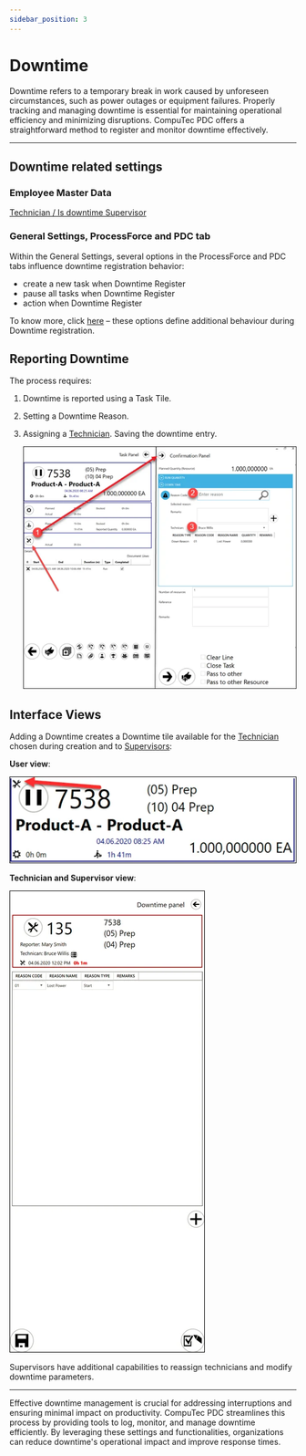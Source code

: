 ```yaml
---
sidebar_position: 3
---
```


# Downtime

Downtime refers to a temporary break in work caused by unforeseen circumstances, such as power outages or equipment failures. Properly tracking and managing downtime is essential for maintaining operational efficiency and minimizing disruptions. CompuTec PDC offers a straightforward method to register and monitor downtime effectively.

---

## Downtime related settings

### Employee Master Data

[Technician / Is downtime Supervisor](../../administrator-guide/setting-up-the-application/overview.md)

### General Settings, ProcessForce and PDC tab

Within the General Settings, several options in the ProcessForce and PDC tabs influence downtime registration behavior:

- create a new task when Downtime Register
- pause all tasks when Downtime Register
- action when Downtime Register

To know more, click [here](../../administrator-guide/setting-up-the-application/overview.md#processforce-settings) – these options define additional behaviour during Downtime registration.

## Reporting Downtime

The process requires:

1. Downtime is reported using a Task Tile.
2. Setting a Downtime Reason.
3. Assigning a [Technician](../../administrator-guide/setting-up-the-application/overview.md#processforce-settings).
Saving the downtime entry.

    ![Downtime](./media/downtime/pdc-downtime.webp)

## Interface Views

Adding a Downtime creates a Downtime tile available for the [Technician](../../administrator-guide/setting-up-the-application/overview.md#processforce-settings) chosen during creation and to [Supervisors](../../administrator-guide/setting-up-the-application/overview.md#processforce-settings):

**User view**:

![User View](./media/downtime/user-view.webp)

**Technician and Supervisor view**:

![Technician](./media/downtime/pdc-technician.webp)

Supervisors have additional capabilities to reassign technicians and modify downtime parameters.

---
Effective downtime management is crucial for addressing interruptions and ensuring minimal impact on productivity. CompuTec PDC streamlines this process by providing tools to log, monitor, and manage downtime efficiently. By leveraging these settings and functionalities, organizations can reduce downtime's operational impact and improve response times.
